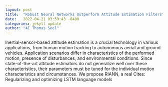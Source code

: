 ```yaml
---
layout: post
title:  "Robust Neural Networks Outperform Attitude Estimation Filters"
date:   2022-04-21 03:59:43 -0400
categories: jekyll update
author: "AI Thomas Seel"
---
```

Inertial-sensor-based attitude estimation is a crucial technology in various applications, from human motion tracking to autonomous aerial and ground vehicles. Application scenarios differ in characteristics of the performed motion, presence of disturbances, and environmental conditions. Since state-of-the-art attitude estimators do not generalize well over these characteristics, their parameters must be tuned for the individual motion characteristics and circumstances. We propose RIANN, a real Cites: Regularizing and optimizing LSTM language models
